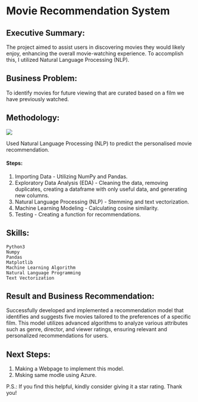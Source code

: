 # Movie Recommendation System

## Executive Summary: 

The project aimed to assist users in discovering movies they would likely enjoy, enhancing the overall movie-watching experience. To accomplish this, I utilized Natural Language Processing (NLP).

## Business Problem:

To identify movies for future viewing that are curated based on a film we have previously watched.

## Methodology:

<img src="https://data-flair.training/blogs/wp-content/uploads/sites/2/2019/07/recommendation-system-project-in-R.png">

Used Natural Language Processing (NLP) to predict the personalised movie recommendation.

#### Steps:
1. Importing Data - Utilizing NumPy and Pandas.
2. Exploratory Data Analysis (EDA) - Cleaning the data, removing duplicates, creating a dataframe with only useful data, and generating new columns.
3. Natural Language Processing (NLP) - Stemming and text vectorization.
4. Machine Learning Modeling - Calculating cosine similarity.
5. Testing - Creating a function for recommendations.

## Skills:

    Python3
    Numpy
    Pandas
    Matplotlib
    Machine Learning Algorithm
    Natural Language Programming
    Text Vectorization

## Result and Business Recommendation:

Successfully developed and implemented a recommendation model that identifies and suggests five movies tailored to the preferences of a specific film. This model utilizes advanced algorithms to analyze various attributes such as genre, director, and viewer ratings, ensuring relevant and personalized recommendations for users.

## Next Steps:

1. Making a Webpage to implement this model.
2. Msking same modle using Azure.


P.S.: If you find this helpful, kindly consider giving it a star rating. Thank you!

